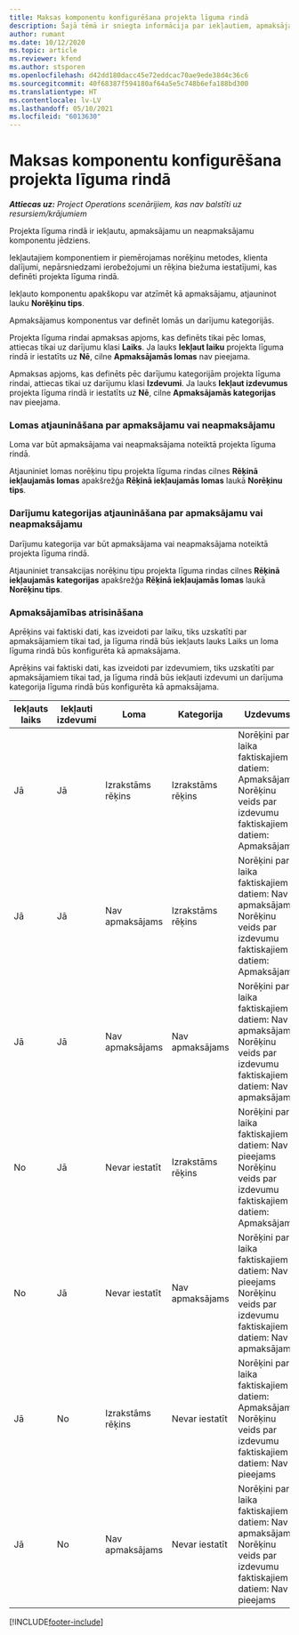 ```yaml
---
title: Maksas komponentu konfigurēšana projekta līguma rindā
description: Šajā tēmā ir sniegta informācija par iekļautiem, apmaksājamiem un neapmaksājamiem komponentiem līguma rindās.
author: rumant
ms.date: 10/12/2020
ms.topic: article
ms.reviewer: kfend
ms.author: stsporen
ms.openlocfilehash: d42dd180dacc45e72eddcac70ae9ede38d4c36c6
ms.sourcegitcommit: 40f68387f594180af64a5e5c748b6efa188bd300
ms.translationtype: HT
ms.contentlocale: lv-LV
ms.lasthandoff: 05/10/2021
ms.locfileid: "6013630"
---
```

# <a name="configure-chargeable-components-of-a-project-contract-line"></a>Maksas komponentu konfigurēšana projekta līguma rindā

_**Attiecas uz:** Project Operations scenārijiem, kas nav balstīti uz resursiem/krājumiem_

Projekta līguma rindā ir iekļautu, apmaksājamu un neapmaksājamu komponentu jēdziens.

Iekļautajiem komponentiem ir piemērojamas norēķinu metodes, klienta dalījumi, nepārsniedzami ierobežojumi un rēķina biežuma iestatījumi, kas definēti projekta līguma rindā.

Iekļauto komponentu apakškopu var atzīmēt kā apmaksājamu, atjauninot lauku **Norēķinu tips**.

Apmaksājamus komponentus var definēt lomās un darījumu kategorijās.

Projekta līguma rindai apmaksas apjoms, kas definēts tikai pēc lomas, attiecas tikai uz darījumu klasi **Laiks**. Ja lauks **Iekļaut laiku** projekta līguma rindā ir iestatīts uz **Nē**, cilne **Apmaksājamās lomas** nav pieejama.

Apmaksas apjoms, kas definēts pēc darījumu kategorijām projekta līguma rindai, attiecas tikai uz darījumu klasi **Izdevumi**. Ja lauks **Iekļaut izdevumus** projekta līguma rindā ir iestatīts uz **Nē**, cilne **Apmaksājamās kategorijas** nav pieejama.

### <a name="update-a-role-to-be-chargeable-or-non-chargeable"></a>Lomas atjaunināšana par apmaksājamu vai neapmaksājamu

Loma var būt apmaksājama vai neapmaksājama noteiktā projekta līguma rindā.

Atjauniniet lomas norēķinu tipu projekta līguma rindas cilnes **Rēķinā iekļaujamās lomas** apakšrežģa **Rēķinā iekļaujamās lomas** laukā **Norēķinu tips**.

### <a name="update-a-transaction-category-to-be-chargeable-or-non-chargeable"></a>Darījumu kategorijas atjaunināšana par apmaksājamu vai neapmaksājamu

Darījumu kategorija var būt apmaksājama vai neapmaksājama noteiktā projekta līguma rindā.

Atjauniniet transakcijas norēķinu tipu projekta līguma rindas cilnes **Rēķinā iekļaujamās kategorijas** apakšrežģa **Rēķinā iekļaujamās lomas** laukā **Norēķinu tips**.

### <a name="resolve-chargeability"></a>Apmaksājamības atrisināšana

Aprēķins vai faktiski dati, kas izveidoti par laiku, tiks uzskatīti par apmaksājamiem tikai tad, ja līguma rindā būs iekļauts lauks Laiks un loma līguma rindā būs konfigurēta kā apmaksājama.

Aprēķins vai faktiski dati, kas izveidoti par izdevumiem, tiks uzskatīti par apmaksājamiem tikai tad, ja līguma rindā būs iekļauti izdevumi un darījuma kategorija līguma rindā būs konfigurēta kā apmaksājama.

| Iekļauts laiks | Iekļauti izdevumi | Loma | Kategorija | Uzdevums |
| --- | --- | --- | --- | --- |
| Jā | Jā | Izrakstāms rēķins | Izrakstāms rēķins | Norēķini par laika faktiskajiem datiem: Apmaksājams </br>Norēķinu veids par izdevumu faktiskajiem datiem: Apmaksājams |
| Jā | Jā | Nav apmaksājams | Izrakstāms rēķins | Norēķini par laika faktiskajiem datiem: Nav apmaksājams </br>Norēķinu veids par izdevumu faktiskajiem datiem: Apmaksājams |
| Jā | Jā | Nav apmaksājams | Nav apmaksājams | Norēķini par laika faktiskajiem datiem: Nav apmaksājams </br>Norēķinu veids par izdevumu faktiskajiem datiem: Nav apmaksājams |
| No | Jā | Nevar iestatīt | Izrakstāms rēķins | Norēķini par laika faktiskajiem datiem: Nav pieejams </br>Norēķinu veids par izdevumu faktiskajiem datiem: Apmaksājams |
| No | Jā | Nevar iestatīt | Nav apmaksājams | Norēķini par laika faktiskajiem datiem: Nav pieejams </br>Norēķinu veids par izdevumu faktiskajiem datiem: Nav apmaksājams |
| Jā | No | Izrakstāms rēķins | Nevar iestatīt | Norēķini par laika faktiskajiem datiem: Apmaksājams </br>Norēķinu veids par izdevumu faktiskajiem datiem: Nav pieejams |
| Jā | No | Nav apmaksājams | Nevar iestatīt | Norēķini par laika faktiskajiem datiem: Nav apmaksājams </br> Norēķinu veids par izdevumu faktiskajiem datiem: Nav pieejams |


[!INCLUDE[footer-include](../includes/footer-banner.md)]
